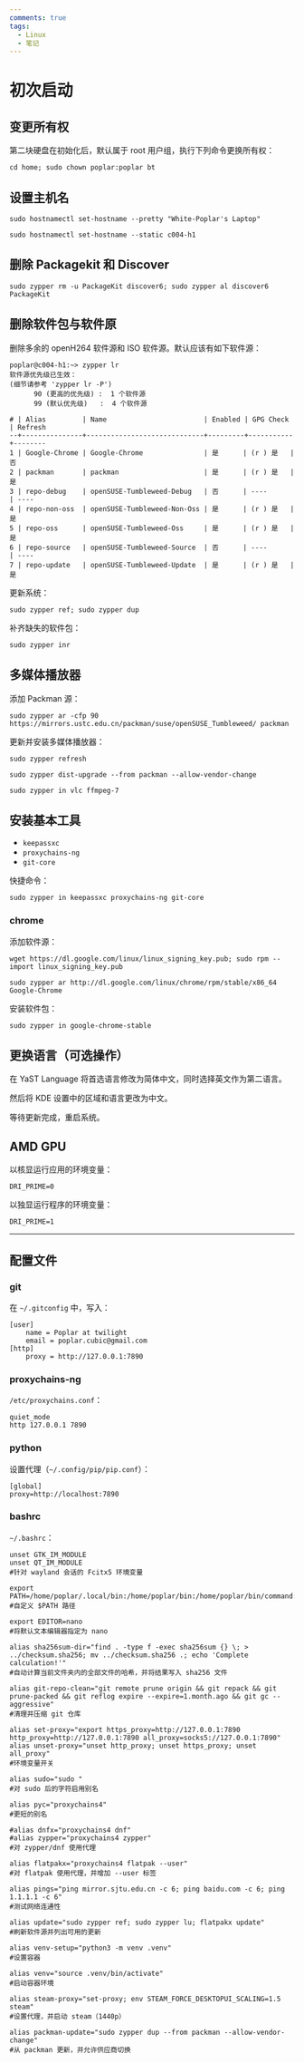 ```yaml
---
comments: true
tags:
  - Linux
  - 笔记
---
```


# 初次启动

## 变更所有权

第二块硬盘在初始化后，默认属于 root 用户组，执行下列命令更换所有权：

```
cd home; sudo chown poplar:poplar bt
```

## 设置主机名

```
sudo hostnamectl set-hostname --pretty "White-Poplar's Laptop"
```
```
sudo hostnamectl set-hostname --static c004-h1
```

## 删除 Packagekit 和 Discover

```
sudo zypper rm -u PackageKit discover6; sudo zypper al discover6 PackageKit
```

## 删除软件包与软件原

删除多余的 openH264 软件源和 ISO 软件源。默认应该有如下软件源：

```
poplar@c004-h1:~> zypper lr
软件源优先级已生效：                                                                                                                        (细节请参考 'zypper lr -P')
      90 (更高的优先级) :  1 个软件源
      99 (默认优先级)   :  4 个软件源

# | Alias         | Name                        | Enabled | GPG Check | Refresh
--+---------------+-----------------------------+---------+-----------+--------
1 | Google-Chrome | Google-Chrome               | 是      | (r ) 是   | 否
2 | packman       | packman                     | 是      | (r ) 是   | 是
3 | repo-debug    | openSUSE-Tumbleweed-Debug   | 否      | ----      | ----
4 | repo-non-oss  | openSUSE-Tumbleweed-Non-Oss | 是      | (r ) 是   | 是
5 | repo-oss      | openSUSE-Tumbleweed-Oss     | 是      | (r ) 是   | 是
6 | repo-source   | openSUSE-Tumbleweed-Source  | 否      | ----      | ----
7 | repo-update   | openSUSE-Tumbleweed-Update  | 是      | (r ) 是   | 是
```

更新系统：

```
sudo zypper ref; sudo zypper dup
```

补齐缺失的软件包：

```
sudo zypper inr
```

## 多媒体播放器

添加 Packman 源：

```
sudo zypper ar -cfp 90 https://mirrors.ustc.edu.cn/packman/suse/openSUSE_Tumbleweed/ packman
```

更新并安装多媒体播放器：

```
sudo zypper refresh
```
```
sudo zypper dist-upgrade --from packman --allow-vendor-change
```
```
sudo zypper in vlc ffmpeg-7
```

## 安装基本工具

- `keepassxc`
- `proxychains-ng`
- `git-core`

快捷命令：

```
sudo zypper in keepassxc proxychains-ng git-core
```

### chrome

添加软件源：

```
wget https://dl.google.com/linux/linux_signing_key.pub; sudo rpm --import linux_signing_key.pub
```
```
sudo zypper ar http://dl.google.com/linux/chrome/rpm/stable/x86_64 Google-Chrome
```

安装软件包：

```
sudo zypper in google-chrome-stable
```

## 更换语言（可选操作）

在 YaST Language 将首选语言修改为简体中文，同时选择英文作为第二语言。

然后将 KDE 设置中的区域和语言更改为中文。

等待更新完成，重启系统。

## AMD GPU

以核显运行应用的环境变量：

```
DRI_PRIME=0
```

以独显运行程序的环境变量：

```
DRI_PRIME=1
```

----

## 配置文件

### git

在 `~/.gitconfig` 中，写入：

```
[user]
    name = Poplar at twilight
    email = poplar.cubic@gmail.com
[http]
    proxy = http://127.0.0.1:7890
```

### proxychains-ng

`/etc/proxychains.conf`：

```
quiet_mode
http 127.0.0.1 7890
```

### python

设置代理（`~/.config/pip/pip.conf`）：

```
[global]
proxy=http://localhost:7890
```

### bashrc

`~/.bashrc`：

```shell
unset GTK_IM_MODULE
unset QT_IM_MODULE
#针对 wayland 会话的 Fcitx5 环境变量

export PATH=/home/poplar/.local/bin:/home/poplar/bin:/home/poplar/bin/command:/usr/local/bin:/usr/bin:/bin
#自定义 $PATH 路径

export EDITOR=nano
#将默认文本编辑器指定为 nano

alias sha256sum-dir="find . -type f -exec sha256sum {} \; > ../checksum.sha256; mv ../checksum.sha256 .; echo 'Complete calculation!'"
#自动计算当前文件夹内的全部文件的哈希，并将结果写入 sha256 文件

alias git-repo-clean="git remote prune origin && git repack && git prune-packed && git reflog expire --expire=1.month.ago && git gc --aggressive"
#清理并压缩 git 仓库

alias set-proxy="export https_proxy=http://127.0.0.1:7890 http_proxy=http://127.0.0.1:7890 all_proxy=socks5://127.0.0.1:7890"
alias unset-proxy="unset http_proxy; unset https_proxy; unset all_proxy"
#环境变量开关

alias sudo="sudo "
#对 sudo 后的字符启用别名

alias pyc="proxychains4"
#更短的别名

#alias dnfx="proxychains4 dnf"
#alias zypper="proxychains4 zypper"
#对 zypper/dnf 使用代理

alias flatpakx="proxychains4 flatpak --user"
#对 flatpak 使用代理，并增加 --user 标签

alias pings="ping mirror.sjtu.edu.cn -c 6; ping baidu.com -c 6; ping 1.1.1.1 -c 6"
#测试网络连通性

alias update="sudo zypper ref; sudo zypper lu; flatpakx update"
#刷新软件源并列出可用的更新

alias venv-setup="python3 -m venv .venv"
#设置容器

alias venv="source .venv/bin/activate"
#启动容器环境

alias steam-proxy="set-proxy; env STEAM_FORCE_DESKTOPUI_SCALING=1.5 steam"
#设置代理，并启动 steam（1440p）

alias packman-update="sudo zypper dup --from packman --allow-vendor-change"
#从 packman 更新，并允许供应商切换
```